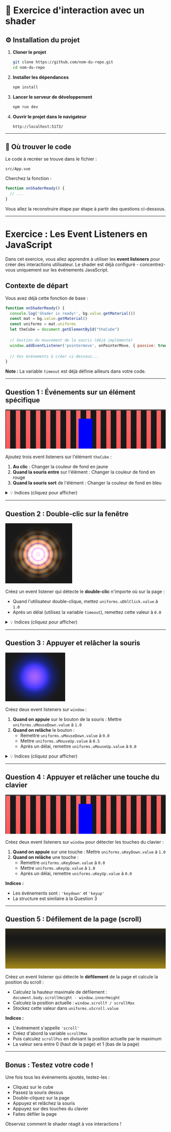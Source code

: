 # 🧩 Exercice d'interaction avec un shader

## ⚙️ Installation du projet

1. **Cloner le projet**
   ```bash
   git clone https://github.com/nom-du-repo.git
   cd nom-du-repo
   ```

2. **Installer les dépendances**
   ```bash
   npm install
   ```

3. **Lancer le serveur de développement**
   ```bash
   npm run dev
   ```

4. **Ouvrir le projet dans le navigateur**
   ```
   http://localhost:5173/
   ```

---

## 📁 Où trouver le code

Le code à recréer se trouve dans le fichier :

```
src/App.vue
```

Cherchez la fonction :

```js
function onShaderReady() {
  // ...
}
```

Vous allez la reconstruire étape par étape à partir des questions ci-dessous.

---

# Exercice : Les Event Listeners en JavaScript

Dans cet exercice, vous allez apprendre à utiliser les **event listeners** pour créer des interactions utilisateur. Le shader est déjà configuré - concentrez-vous uniquement sur les événements JavaScript.

## Contexte de départ

Vous avez déjà cette fonction de base :

```javascript
function onShaderReady() {
  console.log('Shader is ready!', bg.value.getMaterial())
  const mat = bg.value.getMaterial()
  const uniforms = mat.uniforms
  let theCube = document.getElementById("theCube")

  // Gestion du mouvement de la souris (déjà implémenté)
  window.addEventListener('pointermove', onPointerMove, { passive: true })

  // Vos événements à créer ci-dessous...
}
```

**Note :** La variable `timeout` est déjà définie ailleurs dans votre code.

---

## Question 1 : Événements sur un élément spécifique

![alt text](screens/ReleaseButton.png)

Ajoutez trois event listeners sur l'élément `theCube` :

1. **Au clic** : Changer la couleur de fond en jaune
2. **Quand la souris entre** sur l'élément : Changer la couleur de fond en rouge
3. **Quand la souris sort** de l'élément : Changer la couleur de fond en bleu

<details>
<summary>💡 Indices (cliquez pour afficher)</summary>

- Utilisez `addEventListener()` sur `theCube`
- Les événements sont : `'click'`, `'pointerenter'`, `'pointerleave'`
- Modifiez `theCube.style.backgroundColor`

</details>

---

## Question 2 : Double-clic sur la fenêtre

![alt text](screens/DoubleClick.png)

Créez un event listener qui détecte le **double-clic** n'importe où sur la page :

- Quand l'utilisateur double-clique, mettez `uniforms.uDblClick.value` à `1.0`
- Après un délai (utilisez la variable `timeout`), remettez cette valeur à `0.0`

<details>
<summary>💡 Indices (cliquez pour afficher)</summary>

- L'événement s'appelle `'dblclick'`
- Utilisez `setTimeout()` pour le délai
- Utilisez une fonction fléchée pour réinitialiser la valeur

</details>

---

## Question 3 : Appuyer et relâcher la souris

![alt text](screens/Press.png)

Créez deux event listeners sur `window` :

1. **Quand on appuie** sur le bouton de la souris : Mettre `uniforms.uMouseDown.value` à `1.0`
2. **Quand on relâche** le bouton :
    - Remettre `uniforms.uMouseDown.value` à `0.0`
    - Mettre `uniforms.uMouseUp.value` à `0.5`
    - Après un délai, remettre `uniforms.uMouseUp.value` à `0.0`

<details>
<summary>💡 Indices (cliquez pour afficher)</summary>

- Les événements sont : `'pointerdown'` et `'pointerup'`
- Pour `'pointerup'`, vous avez plusieurs actions à faire dans la même fonction

</details>

---

## Question 4 : Appuyer et relâcher une touche du clavier

![alt text](screens/ReleaseButton.png)

Créez deux event listeners sur `window` pour détecter les touches du clavier :

1. **Quand on appuie** sur une touche : Mettre `uniforms.uKeyDown.value` à `1.0`
2. **Quand on relâche** une touche :
    - Remettre `uniforms.uKeyDown.value` à `0.0`
    - Mettre `uniforms.uKeyUp.value` à `1.0`
    - Après un délai, remettre `uniforms.uKeyUp.value` à `0.0`

**Indices :**
- Les événements sont : `'keydown'` et `'keyup'`
- La structure est similaire à la Question 3

---

## Question 5 : Défilement de la page (scroll)

![alt text](screens/ScrollDown.png)

Créez un event listener qui détecte le **défilement** de la page et calcule la position du scroll :

- Calculez la hauteur maximale de défilement : `document.body.scrollHeight - window.innerHeight`
- Calculez la position actuelle : `window.scrollY / scrollMax`
- Stockez cette valeur dans `uniforms.uScroll.value`

**Indices :**
- L'événement s'appelle `'scroll'`
- Créez d'abord la variable `scrollMax`
- Puis calculez `scrollPos` en divisant la position actuelle par le maximum
- La valeur sera entre 0 (haut de la page) et 1 (bas de la page)

---

## Bonus : Testez votre code !

Une fois tous les événements ajoutés, testez-les :
- Cliquez sur le cube
- Passez la souris dessus
- Double-cliquez sur la page
- Appuyez et relâchez la souris
- Appuyez sur des touches du clavier
- Faites défiler la page

Observez comment le shader réagit à vos interactions !